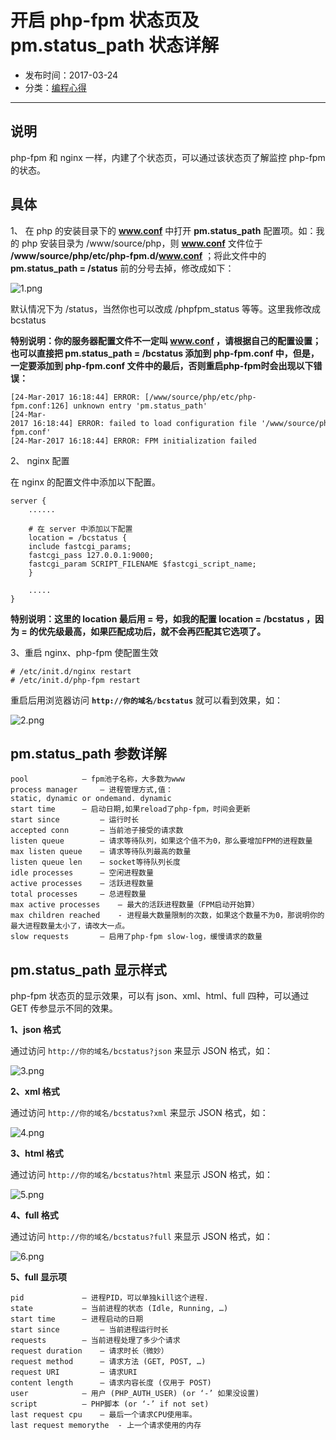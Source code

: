 # 开启 php-fpm 状态页及 pm.status_path 状态详解

* 发布时间：2017-03-24
* 分类：[编程心得][0]

- - -

## 说明

php-fpm 和 nginx 一样，内建了个状态页，可以通过该状态页了解监控 php-fpm 的状态。

## 具体

1、 在 php 的安装目录下的 **www.conf** 中打开 **pm.status_path** 配置项。如：我的 php 安装目录为 /www/source/php，则 **www.conf** 文件位于 **/www/source/php/etc/php-fpm.d/www.conf** ；将此文件中的 **pm.status_path = /status** 前的分号去掉，修改成如下：

![1.png][6]

默认情况下为 /status，当然你也可以改成 /phpfpm_status 等等。这里我修改成 bcstatus

 **特别说明：你的服务器配置文件不一定叫 www.conf ，请根据自己的配置设置；也可以直接把 pm.status_path = /bcstatus 添加到 php-fpm.conf 中，但是，一定要添加到 php-fpm.conf 文件中的最后，否则重启php-fpm时会出现以下错误：**

    [24-Mar-2017 16:18:44] ERROR: [/www/source/php/etc/php-fpm.conf:126] unknown entry 'pm.status_path'
    [24-Mar-2017 16:18:44] ERROR: failed to load configuration file '/www/source/php/etc/php-fpm.conf'
    [24-Mar-2017 16:18:44] ERROR: FPM initialization failed

2、 nginx 配置

在 nginx 的配置文件中添加以下配置。

```nginx
server {
    ......
    
    # 在 server 中添加以下配置
    location = /bcstatus {
    include fastcgi_params;
    fastcgi_pass 127.0.0.1:9000;
    fastcgi_param SCRIPT_FILENAME $fastcgi_script_name;
    }
    
    .....
}
```

**特别说明：这里的 location 最后用 = 号，如我的配置 location = /bcstatus ，因为 = 的优先级最高，如果匹配成功后，就不会再匹配其它选项了。**

3、重启 nginx、php-fpm 使配置生效

    # /etc/init.d/nginx restart
    # /etc/init.d/php-fpm restart

重启后用浏览器访问 **`http://你的域名/bcstatus`** 就可以看到效果，如：

![2.png][7]

## pm.status_path 参数详解

```
pool            – fpm池子名称，大多数为www
process manager     – 进程管理方式,值：static, dynamic or ondemand. dynamic
start time      – 启动日期,如果reload了php-fpm，时间会更新
start since         – 运行时长
accepted conn       – 当前池子接受的请求数
listen queue        – 请求等待队列，如果这个值不为0，那么要增加FPM的进程数量
max listen queue    – 请求等待队列最高的数量
listen queue len    – socket等待队列长度
idle processes      – 空闲进程数量
active processes    – 活跃进程数量
total processes     – 总进程数量
max active processes    – 最大的活跃进程数量（FPM启动开始算）
max children reached    - 进程最大数量限制的次数，如果这个数量不为0，那说明你的最大进程数量太小了，请改大一点。
slow requests       – 启用了php-fpm slow-log，缓慢请求的数量
```
## pm.status_path 显示样式

php-fpm 状态页的显示效果，可以有 json、xml、html、full 四种，可以通过 GET 传参显示不同的效果。

**1、json 格式**

通过访问 `http://你的域名/bcstatus?json` 来显示 JSON 格式，如：

![3.png][8]

**2、xml 格式**

通过访问 `http://你的域名/bcstatus?xml` 来显示 JSON 格式，如：

![4.png][9]

**3、html 格式**

通过访问 `http://你的域名/bcstatus?html` 来显示 JSON 格式，如：

![5.png][10]

**4、full 格式**

通过访问 `http://你的域名/bcstatus?full` 来显示 JSON 格式，如：

![6.png][11]

**5、full 显示项**

    pid             – 进程PID，可以单独kill这个进程.
    state           – 当前进程的状态 (Idle, Running, …)
    start time      – 进程启动的日期
    start since         – 当前进程运行时长
    requests        – 当前进程处理了多少个请求
    request duration    – 请求时长（微妙）
    request method      – 请求方法 (GET, POST, …)
    request URI         – 请求URI
    content length      – 请求内容长度 (仅用于 POST)
    user            – 用户 (PHP_AUTH_USER) (or ‘-’ 如果没设置)
    script          – PHP脚本 (or ‘-’ if not set)
    last request cpu    – 最后一个请求CPU使用率。
    last request memorythe  - 上一个请求使用的内存

[0]: http://www.yduba.com/biancheng/
[1]: http://www.yduba.com/

[6]: ../img/1490349820461109.png
[7]: ../img/1490349911363241.png
[8]: ../img/1490350026698545.png
[9]: ../img/1490350039250721.png
[10]: ../img/1490350080392274.png
[11]: ../img/1490350089561891.png